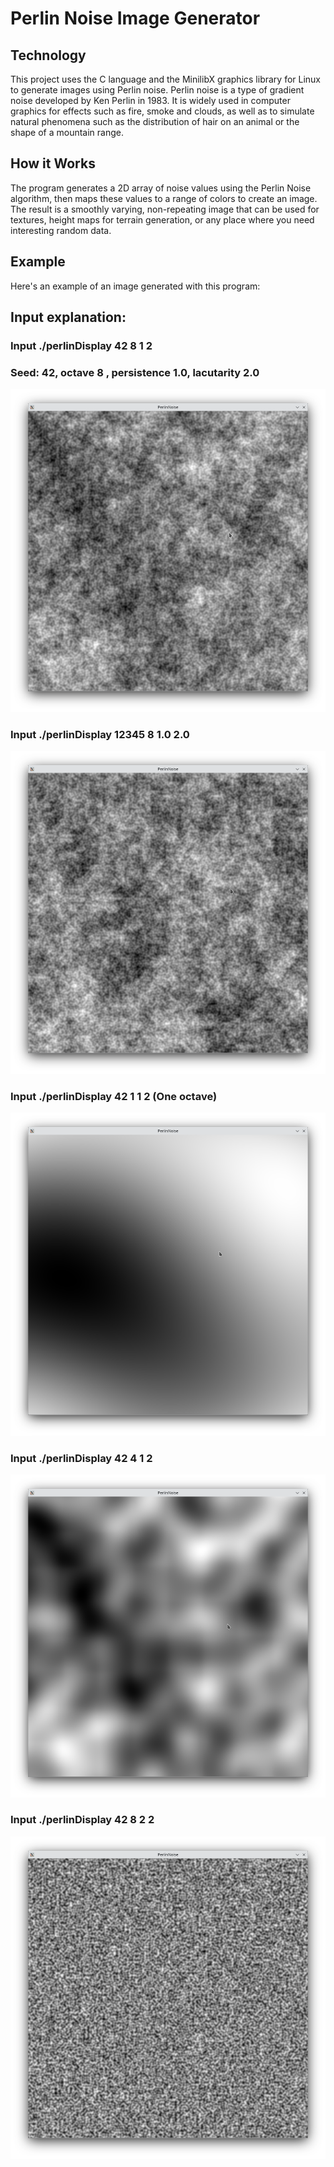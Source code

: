 # Perlin Noise Image Generator

## Technology
This project uses the C language and the MinilibX graphics library for Linux to generate images using Perlin noise. Perlin noise is a type of gradient noise developed by Ken Perlin in 1983. It is widely used in computer graphics for effects such as fire, smoke and clouds, as well as to simulate natural phenomena such as the distribution of hair on an animal or the shape of a mountain range.


## How it Works
The program generates a 2D array of noise values using the Perlin Noise algorithm, then maps these values to a range of colors to create an image. The result is a smoothly varying, non-repeating image that can be used for textures, height maps for terrain generation, or any place where you need interesting random data.

## Example
Here's an example of an image generated with this program:

## Input explanation:
### Input ./perlinDisplay 42 8 1 2 
### Seed: 42, octave 8 , persistence 1.0, lacutarity 2.0

![Example1](screen/Noise_42_8_1_2.png)

### Input ./perlinDisplay 12345 8 1.0 2.0
![Example2](screen/Noise_12345_8_1_2.png)

### Input ./perlinDisplay 42 1 1 2 (One octave)
![Example3](screen/Noise_42_1_1_2.png)

### Input ./perlinDisplay 42 4 1 2 
![Example4](screen/Noise_42_4_1_2.png)

### Input ./perlinDisplay 42 8 2 2 
![Example5](screen/Noise_42_8_2_2.png)

